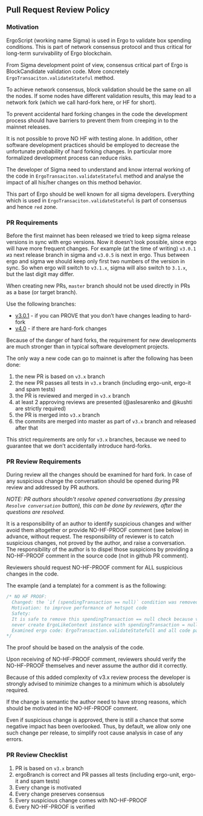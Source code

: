 ## Pull Request Review Policy

### Motivation

ErgoScript (working name Sigma) is used in Ergo to validate box spending conditions.
This is part of network consensus protocol and thus critical for long-term survivability 
of Ergo blockchain.

From Sigma development point of view, consensus critical part of Ergo
is BlockCandidate validation code. More concretely `ErgoTransaciton.validateStateful` method.

To achieve network consensus, block validation should be the same on all the nodes. 
If some nodes have different validation results, this may lead to a network fork 
(which we call hard-fork here, or HF for short).

To prevent accidental hard forking changes in the code the development process should have
barriers to prevent them from creeping in to the mainnet releases.

It is not possible to prove NO HF with testing alone. 
In addition, other software development practices should be employed to decrease 
the unfortunate probability of hard forking changes. In particular more 
formalized development process can reduce risks.

The developer of Sigma need to understand and know internal working 
of the code in `ErgoTransaciton.validateStateful` 
method and analyse the impact of all his/her changes on this method behavior. 

This part of Ergo should be well known for all sigma developers.
Everything which is used in `ErgoTransaciton.validateStateful` is part of consensus 
and hence `red` zone.

### PR Requirements

Before the first mainnet has been released we tried to keep sigma release versions in sync with ergo versions. 
Now it doesn’t look possible, since ergo will have more frequent changes.
For example (at the time of writing) `v3.0.1` из next release branch in sigma and `v3.0.5` is next in ergo.
Thus between ergo and sigma we should keep only first two numbers of the version in sync.
So when ergo will switch to `v3.1.x`, sigma will also switch to `3.1.x`, but the last digit may differ.

When creating new PRs, `master` branch should not be used directly in PRs as a base (or target branch).

Use the following branches:
- [v3.0.1](https://github.com/ScorexFoundation/sigmastate-interpreter/tree/v3.0.1) - if you 
  can PROVE that you don’t have changes leading to hard-fork 
- [v4.0](https://github.com/ScorexFoundation/sigmastate-interpreter/tree/v4.0) - if there are 
  hard-fork changes

Because of the danger of hard forks, the requirement for new developments are 
much stronger than in typical software development projects.

The only way a new code can go to mainnet is after the following has been done:
1) the new PR is based on `v3.x` branch
2) the new PR passes all tests in `v3.x` branch (including ergo-unit, ergo-it and spam tests)
3) the PR is reviewed and merged in `v3.x` branch 
4) at least 2 approving reviews are presented (@aslesarenko and @kushti are strictly required)
5) the PR is merged into `v3.x` branch
6) the commits are merged into master as part of `v3.x` branch and released after that

This strict requirements are only for `v3.x` branches, because we need to guarantee 
that we don’t accidentally introduce hard-forks.

### PR Review Requirements

During review all the changes should be examined for hard fork. In case of any suspicious change 
the conversation should be opened during PR review and addressed by PR authors.

*NOTE: PR authors shouldn't resolve opened conversations 
(by pressing `Resolve conversation` button), this can be done by reviewers, after the 
questions are resolved.*

It is a responsibility of an author to identify suspicious changes and wither avoid them
altogether or provide NO-HF-PROOF comment (see below) in advance, without request.
The responsibility of reviewer is to catch suspicious changes, not proved by the author, and
raise a conversation.
The responsibility of the author is to dispel those suspicions by providing a NO-HF-PROOF comment
in the source code (not in github PR comment).

Reviewers should request NO-HF-PROOF comment for ALL suspicious changes
in the code. 

The example (and a template) for a comment is as the following:
```scala
/* NO HF PROOF: 
  Changed: the `if (spendingTransaction == null)` condition was removed
  Motivation: to improve performance of hotspot code
  Safety:
  It is safe to remove this spendingTransaction == null check because v3.0.5 version of ergo
  never create ErgoLikeContext instance with spendingTransaction = null.
  Examined ergo code: ErgoTransaction.validateStatefull and all code paths started from it.
*/
```
The proof should be based on the analysis of the code.

Upon receiving of NO-HF-PROOF comment, reviewers should verify the NO-HF-PROOF themselves and never assume the author did it correctly.

Because of this added complexity of v3.x review process the developer 
is strongly advised to minimize changes to a minimum which is absolutely required. 

If the change is semantic the author need to have strong reasons, 
which should be motivated in the NO-HF-PROOF comment.

Even if suspicious change is approved, there is still a chance that some 
negative impact has been overlooked. 
Thus, by default, we allow only one such change per release, to simplify root cause analysis 
in case of any errors.

### PR Review Checklist

1. PR is based on `v3.x` branch
2. ergoBranch is correct and PR passes all tests (including ergo-unit, ergo-it and spam tests)
3. Every change is motivated
4. Every change preserves consensus
5. Every suspicious change comes with NO-HF-PROOF
6. Every NO-HF-PROOF is verified


